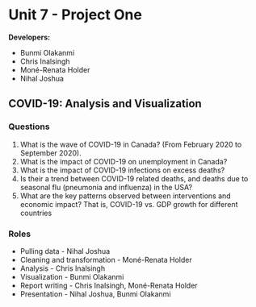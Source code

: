 # Unit 7 - Project One

**Developers:** 

* Bunmi Olakanmi
* Chris Inalsingh
* Moné-Renata Holder
* Nihal Joshua



## COVID-19: Analysis and Visualization


### Questions

1.	What is the wave of COVID-19 in Canada? (From February 2020 to September 2020).
2.	What is the impact of COVID-19 on unemployment in Canada?
3.	What is the impact of COVID-19 infections on excess deaths? 
4.	Is their a trend between COVID-19 related deaths, and deaths due to seasonal flu (pneumonia and influenza) in the USA?
5.	What are the key patterns observed between interventions and economic impact? That is, COVID-19 vs. GDP growth for different countries
	
### Roles

*	Pulling data - Nihal Joshua
*	Cleaning and transformation - Moné-Renata Holder
*	Analysis - Chris Inalsingh
*	Visualization - Bunmi Olakanmi
*	Report writing - Chris Inalsingh, Moné-Renata Holder
*	Presentation - Nihal Joshua, Bunmi Olakanmi

